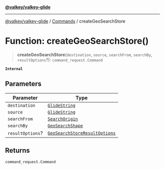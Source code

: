 [**@valkey/valkey-glide**](../../README.md)

***

[@valkey/valkey-glide](../../modules.md) / [Commands](../README.md) / createGeoSearchStore

# Function: createGeoSearchStore()

> **createGeoSearchStore**(`destination`, `source`, `searchFrom`, `searchBy`, `resultOptions`?): `command_request.Command`

**`Internal`**

## Parameters

| Parameter | Type |
| ------ | ------ |
| `destination` | [`GlideString`](../../BaseClient/type-aliases/GlideString.md) |
| `source` | [`GlideString`](../../BaseClient/type-aliases/GlideString.md) |
| `searchFrom` | [`SearchOrigin`](../type-aliases/SearchOrigin.md) |
| `searchBy` | [`GeoSearchShape`](../type-aliases/GeoSearchShape.md) |
| `resultOptions`? | [`GeoSearchStoreResultOptions`](../type-aliases/GeoSearchStoreResultOptions.md) |

## Returns

`command_request.Command`
